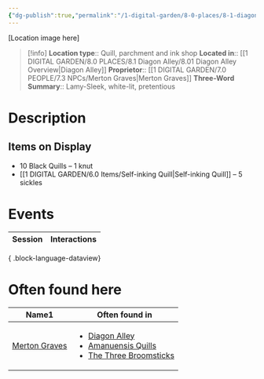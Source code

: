 ```yaml
---
{"dg-publish":true,"permalink":"/1-digital-garden/8-0-places/8-1-diagon-alley/8-1-14-amanuensis-quills/","tags":["#place","diagon-alley","shop"]}
---
```


[Location image here]
>[!info]
>**Location type**::  Quill, parchment and ink shop
>**Located in**:: [[1 DIGITAL GARDEN/8.0 PLACES/8.1 Diagon Alley/8.01 Diagon Alley Overview\|Diagon Alley]]
>**Proprietor**:: [[1 DIGITAL GARDEN/7.0 PEOPLE/7.3 NPCs/Merton Graves\|Merton Graves]]
>**Three-Word Summary**:: Lamy-Sleek, white-lit, pretentious 

# Description


## Items on Display
- 10 Black Quills – 1 knut
- [[1 DIGITAL GARDEN/6.0 Items/Self-inking Quill\|Self-inking Quill]] – 5 sickles

# Events

| Session | Interactions |
| ------- | ------------ |

{ .block-language-dataview}

# Often found here

<div><table class="dataview table-view-table"><thead class="table-view-thead"><tr class="table-view-tr-header"><th class="table-view-th"><span>Name</span><span class="dataview small-text">1</span></th><th class="table-view-th"><span>Often found in</span></th></tr></thead><tbody class="table-view-tbody"><tr><td><span><a data-tooltip-position="top" aria-label="1 DIGITAL GARDEN/7.0 PEOPLE/7.3 NPCs/Merton Graves.md" data-href="1 DIGITAL GARDEN/7.0 PEOPLE/7.3 NPCs/Merton Graves.md" href="1 DIGITAL GARDEN/7.0 PEOPLE/7.3 NPCs/Merton Graves.md" class="internal-link" target="_blank" rel="noopener nofollow">Merton Graves</a></span></td><td><ul class="dataview dataview-ul dataview-result-list-ul"><li class="dataview-result-list-li"><span><a data-tooltip-position="top" aria-label="1 DIGITAL GARDEN/8.0 PLACES/8.1 Diagon Alley/8.01 Diagon Alley Overview.md" data-href="1 DIGITAL GARDEN/8.0 PLACES/8.1 Diagon Alley/8.01 Diagon Alley Overview.md" href="1 DIGITAL GARDEN/8.0 PLACES/8.1 Diagon Alley/8.01 Diagon Alley Overview.md" class="internal-link" target="_blank" rel="noopener nofollow">Diagon Alley</a></span></li><li class="dataview-result-list-li"><span><a data-tooltip-position="top" aria-label="1 DIGITAL GARDEN/8.0 PLACES/8.1 Diagon Alley/8.1.14 Amanuensis Quills.md" data-href="1 DIGITAL GARDEN/8.0 PLACES/8.1 Diagon Alley/8.1.14 Amanuensis Quills.md" href="1 DIGITAL GARDEN/8.0 PLACES/8.1 Diagon Alley/8.1.14 Amanuensis Quills.md" class="internal-link" target="_blank" rel="noopener nofollow">Amanuensis Quills</a></span></li><li class="dataview-result-list-li"><span><a data-tooltip-position="top" aria-label="1 DIGITAL GARDEN/8.0 PLACES/8.3 Hogsmeade Village/8.3.11 The Three Broomsticks.md" data-href="1 DIGITAL GARDEN/8.0 PLACES/8.3 Hogsmeade Village/8.3.11 The Three Broomsticks.md" href="1 DIGITAL GARDEN/8.0 PLACES/8.3 Hogsmeade Village/8.3.11 The Three Broomsticks.md" class="internal-link" target="_blank" rel="noopener nofollow">The Three Broomsticks</a></span></li></ul></td></tr></tbody></table></div>